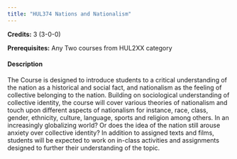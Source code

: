 ```yaml
---
title: "HUL374 Nations and Nationalism"
---
```

**Credits:** 3 (3-0-0)

**Prerequisites:** Any Two courses from HUL2XX category

#### Description
The Course is designed to introduce students to a critical understanding of the nation as a historical and social fact, and nationalism as the feeling of collective belonging to the nation. Building on sociological understanding of collective identity, the course will cover various theories of nationalism and touch upon different aspects of nationalism for instance, race, class, gender, ethnicity, culture, language, sports and religion among others. In an increasingly globalizing world? Or does the idea of the nation still arouse anxiety over collective identity? In addition to assigned texts and films, students will be expected to work on in-class activities and assignments designed to further their understanding of the topic.